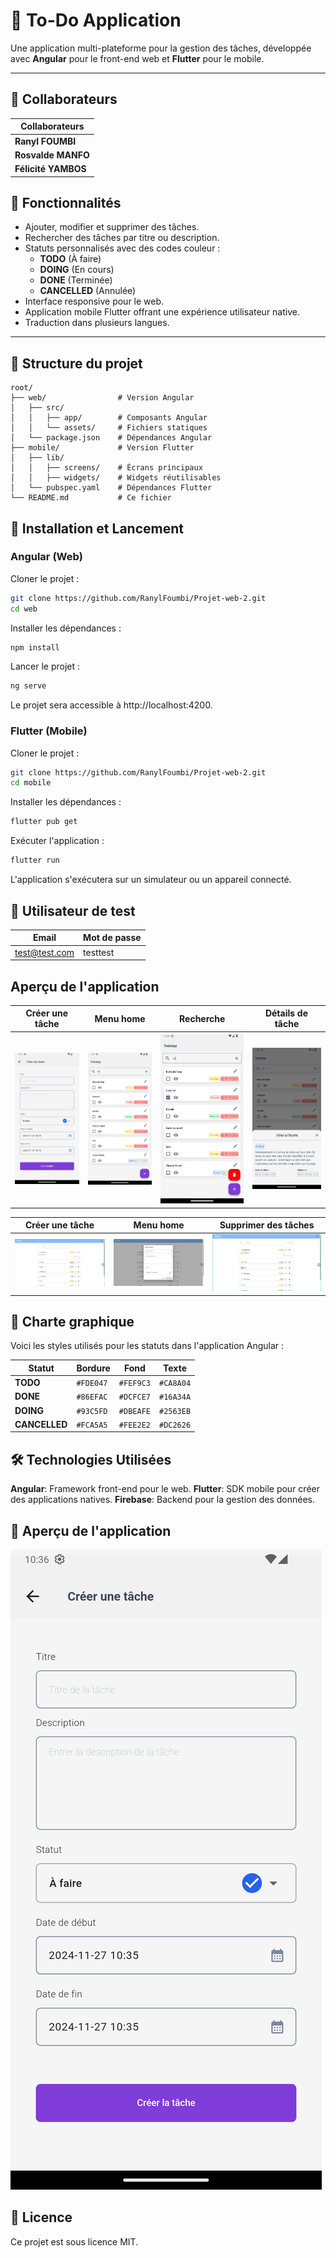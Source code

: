 
# 📝 To-Do Application

Une application multi-plateforme pour la gestion des tâches, développée avec **Angular** pour le front-end web et **Flutter** pour le mobile.

---
## 👤 Collaborateurs

| Collaborateurs|
|---------------|
| **Ranyl FOUMBI**   | 
| **Rosvalde MANFO** |
| **Félicité YAMBOS** |

## 🌟 Fonctionnalités

- Ajouter, modifier et supprimer des tâches.
- Rechercher des tâches par titre ou description.
- Statuts personnalisés avec des codes couleur :
  - **TODO** (À faire)
  - **DOING** (En cours)
  - **DONE** (Terminée)
  - **CANCELLED** (Annulée)
- Interface responsive pour le web.
- Application mobile Flutter offrant une expérience utilisateur native.
- Traduction dans plusieurs langues.

---

## 📂 Structure du projet

```plaintext
root/
├── web/                # Version Angular
│   ├── src/
│   │   ├── app/        # Composants Angular
│   │   └── assets/     # Fichiers statiques
│   └── package.json    # Dépendances Angular
├── mobile/             # Version Flutter
│   ├── lib/
│   │   ├── screens/    # Écrans principaux
│   │   ├── widgets/    # Widgets réutilisables
│   └── pubspec.yaml    # Dépendances Flutter
└── README.md           # Ce fichier
```
## 🚀 Installation et Lancement
### Angular (Web)
Cloner le projet :
```bash
git clone https://github.com/RanylFoumbi/Projet-web-2.git
cd web
```
Installer les dépendances :
```bash
npm install
```
Lancer le projet :
```bash
ng serve
```
Le projet sera accessible à http://localhost:4200.

### Flutter (Mobile)
Cloner le projet :

```bash
git clone https://github.com/RanylFoumbi/Projet-web-2.git
cd mobile
```
Installer les dépendances :
```bash
flutter pub get
```
Exécuter l'application :
```bash
flutter run
```
L'application s'exécutera sur un simulateur ou un appareil connecté.

## 👤 Utilisateur de test

| Email | Mot de passe |
|---------------|---------------|
| test@test.com   | testtest |

## Aperçu de l'application
| Créer une tâche | Menu home | Recherche | Détails de tâche |
| --------------------------------------------------- | --------------------------------------------------- | --------------------------------------------------- | --------------------------------------------------- |
| ![Créer une tâche](mobile/assets/Screenshot_1732700171.png) | ![Menu home](mobile/assets/Screenshot_1732799036.png) | ![Recherche](mobile/assets/Screenshot_1732799063.png) | ![Détails de tâche](mobile/assets/Screenshot_1732799100.png) |

| Créer une tâche | Menu home | Supprimer des tâches |
| --------------------------------------------------- | --------------------------------------------------- | --------------------------------------------------- |
| ![Créer une tâche](web/src/assets/image-2.png) | ![Menu home](web/src/assets/image.png) | ![Supprimer des tâches](web/src/assets/image-1.png) |

## 🎨 Charte graphique

Voici les styles utilisés pour les statuts dans l'application Angular :

| Statut        | Bordure  | Fond     | Texte    |
|---------------|----------|----------|----------|
| **TODO**   | `#FDE047` | `#FEF9C3` | `#CA8A04` |
| **DONE** | `#86EFAC` | `#DCFCE7` | `#16A34A` |
| **DOING** | `#93C5FD` | `#DBEAFE` | `#2563EB` |
| **CANCELLED**  | `#FCA5A5` | `#FEE2E2` | `#DC2626` |

## 🛠️ Technologies Utilisées
**Angular**: Framework front-end pour le web.
**Flutter**: SDK mobile pour créer des applications natives.
**Firebase**: Backend pour la gestion des données.

## 📱 Aperçu de l'application
![Créer une tâche](mobile/assets/Screenshot_1732700171.png)

## 📜 Licence
Ce projet est sous licence MIT.

